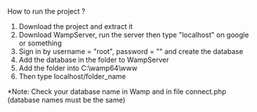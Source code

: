 How to run the project ?  
1. Download the project and extract it  
2. Download WampServer, run the server then type "localhost" on google or something  
3. Sign in by username = "root", password = "" and create the database  
4. Add the database in the folder to WampServer  
5. Add the folder into C:\wamp64\www  
6. Then type localhost/folder_name  

*Note: Check your database name in Wamp and in file connect.php (database names must be the same)

